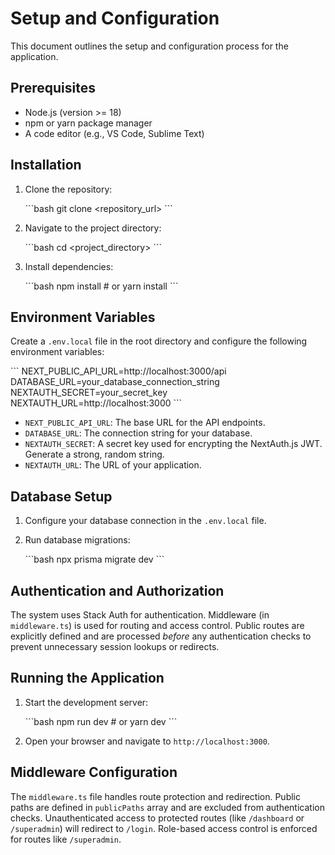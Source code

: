 # Setup and Configuration

This document outlines the setup and configuration process for the application.

## Prerequisites

*   Node.js (version >= 18)
*   npm or yarn package manager
*   A code editor (e.g., VS Code, Sublime Text)

## Installation

1.  Clone the repository:

    \`\`\`bash
    git clone <repository_url>
    \`\`\`

2.  Navigate to the project directory:

    \`\`\`bash
    cd <project_directory>
    \`\`\`

3.  Install dependencies:

    \`\`\`bash
    npm install  # or yarn install
    \`\`\`

## Environment Variables

Create a `.env.local` file in the root directory and configure the following environment variables:

\`\`\`
NEXT_PUBLIC_API_URL=http://localhost:3000/api
DATABASE_URL=your_database_connection_string
NEXTAUTH_SECRET=your_secret_key
NEXTAUTH_URL=http://localhost:3000
\`\`\`

*   `NEXT_PUBLIC_API_URL`: The base URL for the API endpoints.
*   `DATABASE_URL`: The connection string for your database.
*   `NEXTAUTH_SECRET`: A secret key used for encrypting the NextAuth.js JWT.  Generate a strong, random string.
*   `NEXTAUTH_URL`: The URL of your application.

## Database Setup

1.  Configure your database connection in the `.env.local` file.
2.  Run database migrations:

    \`\`\`bash
    npx prisma migrate dev
    \`\`\`

## Authentication and Authorization

The system uses Stack Auth for authentication. Middleware (in `middleware.ts`) is used for routing and access control. Public routes are explicitly defined and are processed *before* any authentication checks to prevent unnecessary session lookups or redirects.

## Running the Application

1.  Start the development server:

    \`\`\`bash
    npm run dev  # or yarn dev
    \`\`\`

2.  Open your browser and navigate to `http://localhost:3000`.

## Middleware Configuration

The `middleware.ts` file handles route protection and redirection. Public paths are defined in `publicPaths` array and are excluded from authentication checks. Unauthenticated access to protected routes (like `/dashboard` or `/superadmin`) will redirect to `/login`. Role-based access control is enforced for routes like `/superadmin`.
